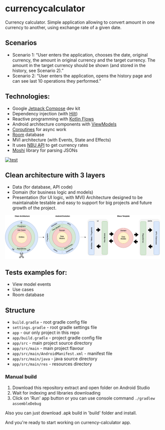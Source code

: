 # currencycalculator
Currency calculator. 
Simple application allowing to convert amount in one currency to another, using exchange rate of a given date.    

## Scenarios  
- Scenario 1: “User enters the application, chooses the date, original currency, the amount in original currency and the target currency. The amount in the target currency should be shown (and stored in the history, see Scenario 2).” 
- Scenario 2: “User enters the application, opens the history page and can see last 10 operations they performed.”  

## Technologies:
- Google [Jetpack Compose](https://developer.android.com/jetpack/compose) dev kit
- Dependency injection (with [Hilt](http://google.github.io/hilt/))
- Reactive programming with [Kotlin Flows](https://kotlinlang.org/docs/reference/coroutines/flow.html)
- Android architecture components with [ViewModels](https://developer.android.com/topic/libraries/architecture/viewmodel)
- [Coroutines](https://developer.android.com/kotlin/coroutines) for async work
- [Room](https://developer.android.com/training/data-storage/room) database
- MVI architecture (with Events, State and Effects)
- It uses [NBU API](https://bank.gov.ua/ua/open-data/api-dev) to get currency rates
- [Moshi](https://github.com/square/moshi) library for parsing JSONs

[![test](https://github.com/blocoio/android-template/workflows/test/badge.svg?branch=master)](https://github.com/blocoio/android-template/actions?query=workflow%3Atest+branch%3Amaster)

## Clean architecture with 3 layers
- Data (for database, API code)
- Domain (for business logic and models)
- Presentation (for UI logic, with MVI)
Architecture designed to be maintainable testable and easy to support for big projects and future growth of the project.

 <img src="images/AndroidTemplate-CleanArchitecture.png" alt="ArchiTecture logo"/>

## Tests examples for:
- View model events
- Use cases
- Room database

## Structure

* `build.gradle` - root gradle config file
* `settings.gradle` - root gradle settings file
* `app` - our only project in this repo
* `app/build.gradle` - project gradle config file
* `app/src` - main project source directory
* `app/src/main` - main project flavour
* `app/src/main/AndroidManifest.xml` - manifest file
* `app/src/main/java` - java source directory
* `app/src/main/res` - resources directory


### Manual build
1. Download this repository extract and open folder on Android Studio
2. Wait for indexing and libraries downloading
3. Click on 'Run' app button or you can use console command  ```./gradlew assembleDebug ```


Also you can just download .apk build in 'build' folder and install.

And you're ready to start working on currency-calculator app.

